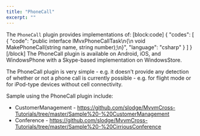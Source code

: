 ```yaml
---
title: "PhoneCall"
excerpt: ""
---
```

The `PhoneCall` plugin provides implementations of:
[block:code]
{
  "codes": [
    {
      "code": "public interface IMvxPhoneCallTask\n{\n  void MakePhoneCall(string name, string number);\n}",
      "language": "csharp"
    }
  ]
}
[/block]
The PhoneCall plugin is available on Android, iOS, and WindowsPhone with a Skype-based implementation on WindowsStore.

The PhoneCall plugin is very simple - e.g. it doesn't provide any detection of whether or not a phone call is currently possible - e.g. for flight mode or for iPod-type devices without cell connectivity.

Sample using the PhoneCall plugin include:

- CustomerManagement - https://github.com/slodge/MvvmCross-Tutorials/tree/master/Sample%20-%20CustomerManagement
- Conference - https://github.com/slodge/MvvmCross-Tutorials/tree/master/Sample%20-%20CirriousConference